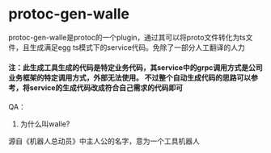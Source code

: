 # protoc-gen-walle

protoc-gen-walle是protoc的一个plugin，通过其可以将proto文件转化为ts文件，且生成满足egg ts模式下的service代码。免除了一部分人工翻译的人力

#### 注：此生成工具生成的代码是特定业务代码，其service中的grpc调用方式是公司业务框架的特定调用方式，外部无法使用。 不过整个自动生成代码的思路可以参考，将service的生成代码改成符合自己需求的代码即可

QA：
1. 为什么叫walle? 

源自《机器人总动员》中主人公的名字，意为一个工具机器人